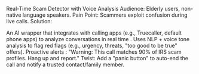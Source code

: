 Real-Time Scam Detector with Voice Analysis
Audience: Elderly users, non-native language speakers.
Pain Point: Scammers exploit confusion during live calls.
Solution:

An AI wrapper that integrates with calling apps (e.g., Truecaller, default phone apps) to analyze conversations in real time .
Uses NLP + voice tone analysis to flag red flags (e.g., urgency, threats, "too good to be true" offers).
Proactive alerts : "Warning: This call matches 90% of IRS scam profiles. Hang up and report."
Twist: Add a "panic button" to auto-end the call and notify a trusted contact/family member.
